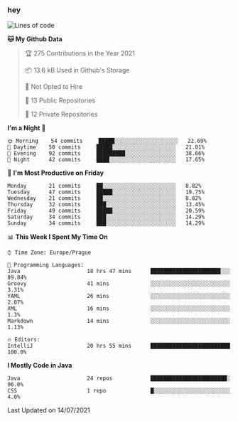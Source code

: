 ### hey

<!--START_SECTION:waka-->
![Lines of code](https://img.shields.io/badge/From%20Hello%20World%20I%27ve%20Written-69602%20lines%20of%20code-blue)

**🐱 My Github Data** 

> 🏆 275 Contributions in the Year 2021
 > 
> 📦 13.6 kB Used in Github's Storage 
 > 
> 🚫 Not Opted to Hire
 > 
> 📜 13 Public Repositories 
 > 
> 🔑 12 Private Repositories  
 > 
**I'm a Night 🦉** 

```text
🌞 Morning    54 commits     █████░░░░░░░░░░░░░░░░░░░░   22.69% 
🌆 Daytime    50 commits     █████░░░░░░░░░░░░░░░░░░░░   21.01% 
🌃 Evening    92 commits     █████████░░░░░░░░░░░░░░░░   38.66% 
🌙 Night      42 commits     ████░░░░░░░░░░░░░░░░░░░░░   17.65%

```
📅 **I'm Most Productive on Friday** 

```text
Monday       21 commits     ██░░░░░░░░░░░░░░░░░░░░░░░   8.82% 
Tuesday      47 commits     █████░░░░░░░░░░░░░░░░░░░░   19.75% 
Wednesday    21 commits     ██░░░░░░░░░░░░░░░░░░░░░░░   8.82% 
Thursday     32 commits     ███░░░░░░░░░░░░░░░░░░░░░░   13.45% 
Friday       49 commits     █████░░░░░░░░░░░░░░░░░░░░   20.59% 
Saturday     34 commits     ███░░░░░░░░░░░░░░░░░░░░░░   14.29% 
Sunday       34 commits     ███░░░░░░░░░░░░░░░░░░░░░░   14.29%

```


📊 **This Week I Spent My Time On** 

```text
⌚︎ Time Zone: Europe/Prague

💬 Programming Languages: 
Java                     18 hrs 47 mins      ██████████████████████░░░   89.84% 
Groovy                   41 mins             ░░░░░░░░░░░░░░░░░░░░░░░░░   3.31% 
YAML                     26 mins             ░░░░░░░░░░░░░░░░░░░░░░░░░   2.07% 
XML                      16 mins             ░░░░░░░░░░░░░░░░░░░░░░░░░   1.3% 
Markdown                 14 mins             ░░░░░░░░░░░░░░░░░░░░░░░░░   1.13%

🔥 Editors: 
IntelliJ                 20 hrs 55 mins      █████████████████████████   100.0%

```

**I Mostly Code in Java** 

```text
Java                     24 repos            ████████████████████████░   96.0% 
CSS                      1 repo              █░░░░░░░░░░░░░░░░░░░░░░░░   4.0%

```



 Last Updated on 14/07/2021
<!--END_SECTION:waka-->
